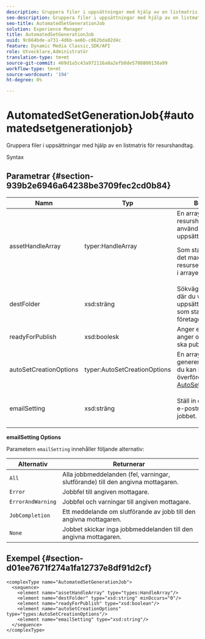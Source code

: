 ```yaml
---
description: Gruppera filer i uppsättningar med hjälp av en listmatris för resurshandtag.
seo-description: Gruppera filer i uppsättningar med hjälp av en listmatris för resurshandtag.
seo-title: AutomatedSetGenerationJob
solution: Experience Manager
title: AutomatedSetGenerationJob
uuid: 9c664bde-a731-4d6b-ae6b-c862bda02d4c
feature: Dynamic Media Classic,SDK/API
role: Utvecklare,Administratör
translation-type: tm+mt
source-git-commit: 469d1a5c43a972116a8a2efb0de5708800130a99
workflow-type: tm+mt
source-wordcount: '194'
ht-degree: 0%

---
```



# AutomatedSetGenerationJob{#automatedsetgenerationjob}

Gruppera filer i uppsättningar med hjälp av en listmatris för resurshandtag.

Syntax

## Parametrar {#section-939b2e6946a64238be3709fec2cd0b84}

<table id="table_0E031B2014B646BDA2A94D7E0B55DD5B"> 
 <thead> 
  <tr> 
   <th colname="col1" class="entry"> Namn </th> 
   <th colname="col2" class="entry"> Typ </th> 
   <th colname="col3" class="entry"> Beskrivning </th> 
  </tr> 
 </thead>
 <tbody> 
  <tr> 
   <td colname="col1"> <span class="codeph"> <span class="varname"> assetHandleArray</span> </span> </td> 
   <td colname="col2"> <span class="codeph"> typer:HandleArray</span> </td> 
   <td colname="col3">En array med resurshandtag som används för att skapa uppsättningen. <p>Som standard är 1000 det maximala antalet resurser som du kan ha i arrayen. </p></td> 
  </tr> 
  <tr> 
   <td colname="col1"> <span class="codeph"> <span class="varname"> destFolder</span> </span> </td> 
   <td colname="col2"> <span class="codeph"> xsd:sträng</span> </td> 
   <td colname="col3"> Sökväg till den mapp där du vill spara uppsättningarna. Sparar som standard i företagets rotmapp. </td> 
  </tr> 
  <tr> 
   <td colname="col1"> <span class="codeph"> <span class="varname"> readyForPublish</span> </span> </td> 
   <td colname="col2"> <span class="codeph"> xsd:boolesk</span> </td> 
   <td colname="col3"> Anger en flagga som anger om resurserna ska publiceras eller inte. </td> 
  </tr> 
  <tr> 
   <td colname="col1"> <span class="codeph"> <span class="varname"> autoSetCreationOptions</span> </span> </td> 
   <td colname="col2"> <span class="codeph"> typer:AutoSetCreationOptions</span> </td> 
   <td colname="col3">En array med angivna genereringsskript som du kan köra på de överförda filerna. Se <a href="../../types/c-data-types/r-auto-set-creation-options.md#reference-58b42b39e53345aeb87cd1adc864e7ff" format="dita" scope="local"> AutoSetCreationOptions</a></td> 
  </tr> 
  <tr> 
   <td colname="col1"> <span class="codeph"> <span class="varname"> emailSetting</span> </span> </td> 
   <td colname="col2"> <span class="codeph"> xsd:sträng</span> </td> 
   <td colname="col3"> <p>Ställ in ett automatiskt e-postmeddelande för jobbet. </p> </td> 
  </tr> 
 </tbody> 
</table>

**emailSetting Options**

Parametern `emailSetting` innehåller följande alternativ:

| Alternativ | Returnerar |
|---|---|
| `All` | Alla jobbmeddelanden (fel, varningar, slutförande) till den angivna mottagaren. |
| `Error` | Jobbfel till angiven mottagare. |
| `ErrorAndWarning` | Jobbfel och varningar till angiven mottagare. |
| `JobCompletion` | Ett meddelande om slutförande av jobb till den angivna mottagaren. |
| `None` | Jobbet skickar inga jobbmeddelanden till den angivna mottagaren. |

## Exempel {#section-d01ee7671f274a1fa12737e8df91d2cf}

```
<complexType name="AutomatedSetGenerationJob">
  <sequence>
    <element name="assetHandleArray" type="types:HandleArray"/>
    <element name="destFolder" type="xsd:string" minOccurs="0"/>
    <element name="readyForPublish" type="xsd:boolean"/>
    <element name="autoSetCreationOptions" type="types:AutoSetCreationOptions"/>
    <element name="emailSetting" type="xsd:string"/>
  </sequence>
</complexType>
```


